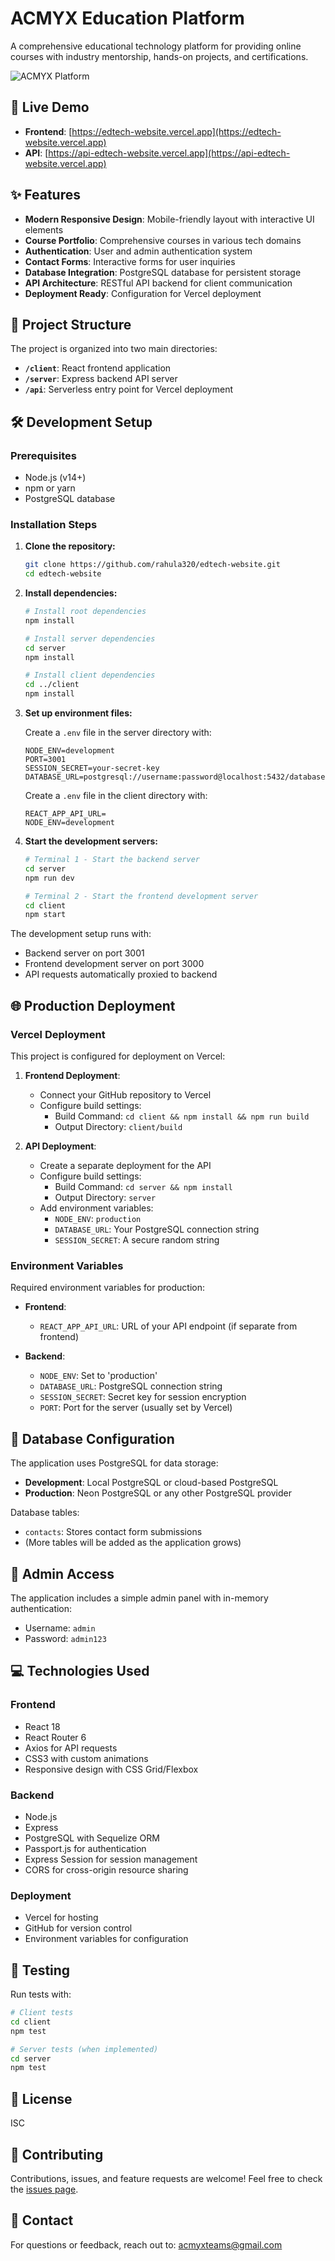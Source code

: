 # ACMYX Education Platform

A comprehensive educational technology platform for providing online courses with industry mentorship, hands-on projects, and certifications.

![ACMYX Platform](https://edtech-website.vercel.app/screenshot.png)

## 🚀 Live Demo

- **Frontend**: [https://edtech-website.vercel.app](https://edtech-website.vercel.app)
- **API**: [https://api-edtech-website.vercel.app](https://api-edtech-website.vercel.app)

## ✨ Features

- **Modern Responsive Design**: Mobile-friendly layout with interactive UI elements
- **Course Portfolio**: Comprehensive courses in various tech domains
- **Authentication**: User and admin authentication system
- **Contact Forms**: Interactive forms for user inquiries
- **Database Integration**: PostgreSQL database for persistent storage
- **API Architecture**: RESTful API backend for client communication
- **Deployment Ready**: Configuration for Vercel deployment

## 📁 Project Structure

The project is organized into two main directories:

- **`/client`**: React frontend application
- **`/server`**: Express backend API server
- **`/api`**: Serverless entry point for Vercel deployment

## 🛠️ Development Setup

### Prerequisites

- Node.js (v14+)
- npm or yarn
- PostgreSQL database

### Installation Steps

1. **Clone the repository:**
   ```bash
   git clone https://github.com/rahula320/edtech-website.git
   cd edtech-website
   ```

2. **Install dependencies:**
   ```bash
   # Install root dependencies
   npm install
   
   # Install server dependencies
   cd server
   npm install
   
   # Install client dependencies
   cd ../client
   npm install
   ```

3. **Set up environment files:**
   
   Create a `.env` file in the server directory with:
   ```
   NODE_ENV=development
   PORT=3001
   SESSION_SECRET=your-secret-key
   DATABASE_URL=postgresql://username:password@localhost:5432/database
   ```

   Create a `.env` file in the client directory with:
   ```
   REACT_APP_API_URL=
   NODE_ENV=development
   ```

4. **Start the development servers:**
   ```bash
   # Terminal 1 - Start the backend server
   cd server
   npm run dev

   # Terminal 2 - Start the frontend development server
   cd client
   npm start
   ```

The development setup runs with:
- Backend server on port 3001
- Frontend development server on port 3000
- API requests automatically proxied to backend

## 🌐 Production Deployment

### Vercel Deployment

This project is configured for deployment on Vercel:

1. **Frontend Deployment**:
   - Connect your GitHub repository to Vercel
   - Configure build settings:
     - Build Command: `cd client && npm install && npm run build`
     - Output Directory: `client/build`

2. **API Deployment**:
   - Create a separate deployment for the API
   - Configure build settings:
     - Build Command: `cd server && npm install`
     - Output Directory: `server`
   - Add environment variables:
     - `NODE_ENV`: `production`
     - `DATABASE_URL`: Your PostgreSQL connection string
     - `SESSION_SECRET`: A secure random string

### Environment Variables

Required environment variables for production:

- **Frontend**:
  - `REACT_APP_API_URL`: URL of your API endpoint (if separate from frontend)

- **Backend**:
  - `NODE_ENV`: Set to 'production'
  - `DATABASE_URL`: PostgreSQL connection string
  - `SESSION_SECRET`: Secret key for session encryption
  - `PORT`: Port for the server (usually set by Vercel)

## 💾 Database Configuration

The application uses PostgreSQL for data storage:

- **Development**: Local PostgreSQL or cloud-based PostgreSQL
- **Production**: Neon PostgreSQL or any other PostgreSQL provider

Database tables:
- `contacts`: Stores contact form submissions
- (More tables will be added as the application grows)

## 🔐 Admin Access

The application includes a simple admin panel with in-memory authentication:
- Username: `admin`
- Password: `admin123`

## 💻 Technologies Used

### Frontend
- React 18
- React Router 6
- Axios for API requests
- CSS3 with custom animations
- Responsive design with CSS Grid/Flexbox

### Backend
- Node.js
- Express
- PostgreSQL with Sequelize ORM
- Passport.js for authentication
- Express Session for session management
- CORS for cross-origin resource sharing

### Deployment
- Vercel for hosting
- GitHub for version control
- Environment variables for configuration

## 🧪 Testing

Run tests with:

```bash
# Client tests
cd client
npm test

# Server tests (when implemented)
cd server
npm test
```

## 📄 License

ISC

## 🤝 Contributing

Contributions, issues, and feature requests are welcome! Feel free to check the [issues page](https://github.com/rahula320/edtech-website/issues).

## 📧 Contact

For questions or feedback, reach out to: acmyxteams@gmail.com 